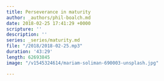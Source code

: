 ```yaml
---
title: Perseverance in maturity
author: _authors/phil-boalch.md
date: 2018-02-25 17:41:29 +0000
scripture: ''
description: ''
series: _series/maturity.md
file: "/2018/2018-02-25.mp3"
duration: '43:29'
length: 62693845
image: "/v1545324614/mariam-soliman-690003-unsplash.jpg"

---
```

